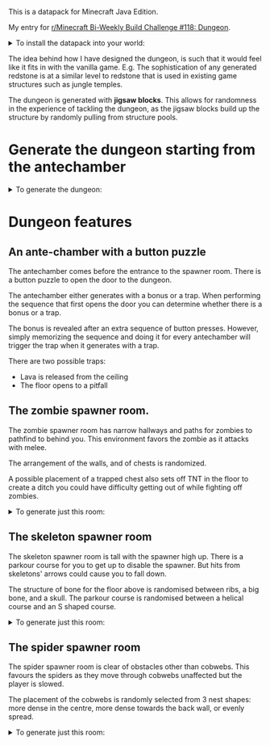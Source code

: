 This is a datapack for Minecraft Java Edition.

My entry for [r/Minecraft Bi-Weekly Build Challenge #118: Dungeon](https://www.reddit.com/r/Minecraft/comments/luivrb/minecraft_biweekly_build_challenge_118_dungeon/).

<details>
    <summary>To install the datapack into your world:</summary>
    <p>Simply copy the folder <code>./jnc-jigsaw-dungeon/</code> to <code>[world folder]/datapacks/jnc-jigsaw-dungeon/</code>.</p>
    <p>You can open your world folder by these steps:
        <ol>
        <li>Go to the singleplayer world select screen.</li>
        <li>Select your world and click the 'Edit' button.</li>
        <li>Click the 'Open World Folder' button.</li>
        </ol>
    </p>
</details>

The idea behind how I have designed the dungeon, is such that it would feel like it fits in with the vanilla game. E.g. The sophistication of any generated redstone is at a similar level to redstone that is used in existing game structures such as jungle temples.

The dungeon is generated with **jigsaw blocks**. This allows for randomness in the experience of tackling the dungeon, as the jigsaw blocks build up the structure by randomly pulling from structure pools.


# Generate the dungeon starting from the antechamber

<details>
<summary>To generate the dungeon:</summary>
    <p>Place a jigsaw block facing horizontally with jigsaw face towards where the dungeon will go.</p>
    <p>Generate with:</p>
    <ul>
    <li><code>Target Pool</code>: <code>jnc_dungeon:pool_antechamber</code>,</li>
    <li><code>Target Name</code>: <code>jnc_dungeon:in</code>,</li>
    <li><code>Levels</code> to at least <code>4</code>, and</li>
    <li><code>Keep Jigsaws</code>: <code>OFF</code>.</li>
    </ul>
</details>

# Dungeon features

## An ante-chamber with a button puzzle

The antechamber comes before the entrance to the spawner room. There is a button puzzle to open the door to the dungeon. 

The antechamber either generates with a bonus or a trap. When performing the sequence that first opens the door you can determine whether there is a bonus or a trap.

The bonus is revealed after an extra sequence of button presses. However, simply memorizing the sequence and doing it for every antechamber will trigger the trap when it generates with a trap.

There are two possible traps:

- Lava is released from the ceiling
- The floor opens to a pitfall

## The zombie spawner room.

The zombie spawner room has narrow hallways and paths for zombies to pathfind to behind you. This environment favors the zombie as it attacks with melee. 

The arrangement of the walls, and of chests is randomized.

A possible placement of a trapped chest also sets off TNT in the floor to create a ditch you could have difficulty getting out of while fighting off zombies. 

<details>
<summary>To generate just this room:</summary>
    <p>Place a jigsaw block facing horizontally with jigsaw face towards where the dungeon will go.</p>
    <p>Generate with:</p>
    <ul>
    <li><code>Target Pool</code>: <code>jnc_dungeon:pool_zombie_labyrinth</code>,</li>
    <li><code>Target Name</code>: <code>jnc_dungeon:in</code>,</li>
    <li><code>Levels</code> to at least <code>2</code>, and</li>
    <li><code>Keep Jigsaws</code>: <code>OFF</code>.</li>
    </ul>
</details>

## The skeleton spawner room

The skeleton spawner room is tall with the spawner high up. There is a parkour course for you to get up to disable the spawner. But hits from skeletons' arrows could cause you to fall down.

The structure of bone for the floor above is randomised between ribs, a big bone, and a skull. The parkour course is randomised between a helical course and an S shaped course.

<details>
<summary>To generate just this room:</summary>
    <p>Place a jigsaw block facing horizontally with jigsaw face towards where the dungeon will go.</p>
    <p>Generate with:</p>
    <ul>
    <li><code>Target Pool</code>: <code>jnc_dungeon:pool_skeleton_tower</code>,</li>
    <li><code>Target Name</code>: <code>jnc_dungeon:in</code>,</li>
    <li><code>Levels</code> to at least <code>3</code>, and</li>
    <li><code>Keep Jigsaws</code>: <code>OFF</code>.</li>
    </ul>
</details>

## The spider spawner room

The spider spawner room is clear of obstacles other than cobwebs. This favours the spiders as they move through cobwebs unaffected but the player is slowed.

The placement of the cobwebs is randomly selected from 3 nest shapes: more dense in the centre, more dense towards the back wall, or evenly spread.

<details>
<summary>To generate just this room:</summary>
    <p>Place a jigsaw block facing horizontally with jigsaw face towards where the dungeon will go.</p>
    <p>Generate with:</p>
    <ul>
    <li><code>Target Pool</code>: <code>jnc_dungeon:pool_spider_nest</code>,</li>
    <li><code>Target Name</code>: <code>jnc_dungeon:in</code>,</li>
    <li><code>Levels</code> to at least <code>3</code>, and</li>
    <li><code>Keep Jigsaws</code>: <code>OFF</code>.</li>
    </ul>
</details>